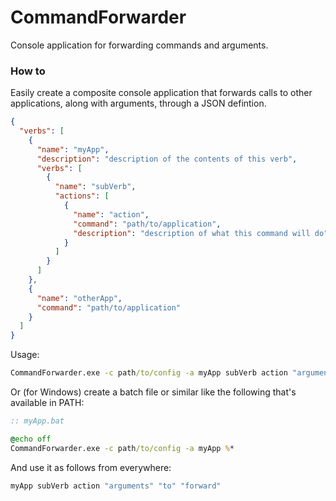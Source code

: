 # CommandForwarder

Console application for forwarding commands and arguments.

### How to

Easily create a composite console application that forwards calls to other applications, along with arguments, through a JSON defintion. 

```json
{
  "verbs": [
    {
      "name": "myApp",
      "description": "description of the contents of this verb",
      "verbs": [
        {
          "name": "subVerb",
          "actions": [
            {
              "name": "action",
              "command": "path/to/application",
              "description": "description of what this command will do"
            }
          ]
        }
      ]
    },
    {
      "name": "otherApp",
      "command": "path/to/application"
    }
  ]
}
```

Usage:

```bat
CommandForwarder.exe -c path/to/config -a myApp subVerb action "arguments" "to" "forward"
```

Or (for Windows) create a batch file or similar like the following that's available in PATH:

```bat
:: myApp.bat

@echo off
CommandForwarder.exe -c path/to/config -a myApp %*
```

And use it as follows from everywhere:

```bat
myApp subVerb action "arguments" "to" "forward"
```
